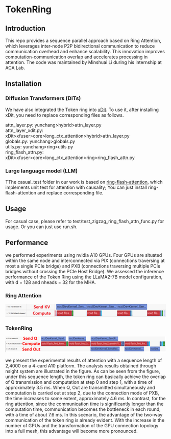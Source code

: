 # TokenRing

## Introduction
This repo provides a sequence parallel approach based on Ring Attention, which leverages inter-node P2P bidirectional communication to reduce communication overhead and enhance scalability. This innovation improves computation-communication overlap and accelerates processing in attention. The code was maintained by Minshuai Li during his internship at ACA Lab.

## Installation
### Diffusion Transformers (DiTs)
We have also integrated the Token ring into [xDit](https://github.com/xdit-project/xDiT). To use it, after installing xDit, you need to replace corresponding files as follows.

attn_layer.py: yunchang>hybrid>attn_layer.py  
attn_layer_xdit.py: xDit>xfuser>core>long_ctx_attention>hybrid>attn_layer.py  
globals.py: yunchang>globals.py  
utils.py: yunchang>ring>utils.py  
ring_flash_attn.py: xDit>xfuser>core>long_ctx_attention>ring>ring_flash_attn.py

### Large language model (LLM)
TThe casual_test folder in our work is based on [ring-flash-attention](https://github.com/zhuzilin/ring-flash-attention), which implements unit test for attention with causality; You can just install ring-flash-attention and replace corresponding file.

## Usage
For casual case, please refer to test/test_zigzag_ring_flash_attn_func.py for usage. Or you can just use run.sh.

## Performance
we performed experiments using nvidia A10 GPUs. Four GPUs are situated within the same node and interconnected via PIX (connections traversing at most a single PCIe bridge) and PXB (connections traversing multiple PCIe bridges without crossing the PCIe Host Bridge). We assessed the inference performance of the Token Ring using the LLaMA2-7B model configuration, with d = 128 and nheads = 32 for the MHA.

### Ring Attention
![RingAttention](media/ring_attn_a10_24000.png)

### TokenRing
![TokenRing](media/token_ring_a10_24000.png)


we present the experimental results of attention with a sequence length of 2,4000 on a 4-card A10 platform. The analysis results obtained through nsight system are illustrated in the figure. As can be seen from the figure, under this sequence length, the token ring can basically achieve the overlap of Q transmission and computation at step 0 and step 1, with a time of approximately 3.5 ms. When Q, Out are transmitted simultaneously and computation is carried out at step 2, due to the connection mode of PXB, the time increases to some extent, approximately 4.6 ms. In contrast, for the ring attention, since the communication time is significantly longer than the computation time, communication becomes the bottleneck in each round, with a time of about 7.6 ms. In this scenario, the advantage of the two-way communication of the token ring is already evident. With the increase in the number of GPUs and the transformation of the GPU connection topology into a full mesh, this advantage will become more pronounced.



